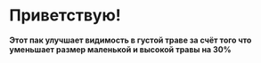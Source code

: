 # Приветствую!

**Этот пак улучшает видимость в густой траве за счёт того что уменьшает размер маленькой и высокой травы на 30%**
